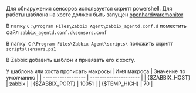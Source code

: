 Для обнаружения сенсоров используется скрипт powershell.
Для работы шаблона на хосте должен быть запущен [openhardwaremonitor](https://github.com/openhardwaremonitor/openhardwaremonitor)

В папку `C:\Program Files\Zabbix Agent\zabbix_agentd.conf.d` поместить файл
`zabbix_agentd.conf.d\sensors.conf`

В папку` C:\Program Files\Zabbix Agent\scripts\` положить скрипт `scripts\sensors.ps1`

В Zabbix добавить шаблон и привязать его к хосту.

У шаблона или хоста прописать макросы
| Имя макроса        | Значение по умолчанию |
| ------------------ | --------------------- |
| {$ZABBIX_HOST}     | zabbix                | 
| {$ZABBIX_PORT}     | 10051                 |
| {$TEMP_HIGH}       | 70                    |
